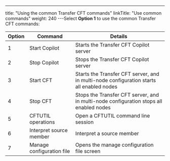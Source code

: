 ---
title: "Using the common Transfer CFT commands"
linkTitle: "Use common commands"
weight: 240
---Select ****Option 1**** to use the common Transfer CFT commands:


| Option  | Command  | Details  |
| --- | --- | --- |
| 1  | Start Copilot  | Starts the Transfer CFT Copilot server  |
| 2  | Stop Copilot  | Stops the Transfer CFT Copilot server  |
| 3  | Start CFT  | Starts the Transfer CFT server, and in multi-node configuration starts all enabled nodes  |
| 4  | Stop CFT  | Stops the Transfer CFT server, and in multi-node configuration stops all enabled nodes  |
| 5  | CFTUTIL operations  | Open a CFTUTIL command line session  |
| 6  | Interpret source member  | Interpret a source member  |
| 7  | Manage configuration file  | Opens the manage configuration file screen  |

